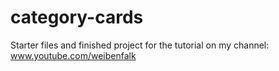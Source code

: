# category-cards
Starter files and finished project for the tutorial on my channel: www.youtube.com/weibenfalk
